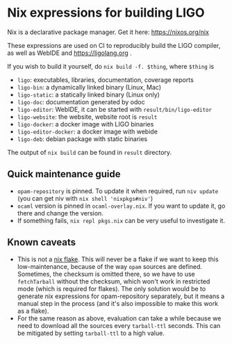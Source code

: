 # Nix expressions for building LIGO

Nix is a declarative package manager. Get it here: https://nixos.org/nix

These expressions are used on CI to reproducibly build the LIGO compiler, as well as WebIDE and https://ligolang.org .

If you wish to build it yourself, do `nix build -f. $thing`, where `$thing` is

- `ligo`: executables, libraries, documentation, coverage reports
- `ligo-bin`: a dynamically linked binary (Linux, Mac)
- `ligo-static`: a statically linked binary (Linux only)
- `ligo-doc`: documentation generated by odoc
- `ligo-editor`: WebIDE, it can be started with `result/bin/ligo-editor`
- `ligo-website`: the website, website root is `result`
- `ligo-docker`: a docker image with LIGO binaries
- `ligo-editor-docker`: a docker image with webide
- `ligo-deb`: debian package with static binaries

The output of `nix build` can be found in `result` directory.

## Quick maintenance guide

- `opam-repository` is pinned. To update it when required, run `niv update` (you can get niv with `nix shell 'nixpkgs#niv'`)
- `ocaml` version is pinned in `ocaml-overlay.nix`. If you want to update it, go there and change the version.
- If something fails, `nix repl pkgs.nix` can be very useful to investigate it.

## Known caveats

- This is not a [nix flake](https://gist.github.com/edolstra/40da6e3a4d4ee8fd019395365e0772e7). This will never be a flake if we want to keep this low-maintenance, because of the way `opam` sources are defined. Sometimes, the checksum is omitted there, so we have to use `fetchTarball` without the checksum, which won't work in restricted mode (which is required for flakes). The only solution would be to generate nix expressions for opam-repository separately, but it means a manual step in the process (and it's also impossible to make this work as a flake).
- For the same reason as above, evaluation can take a while because we need to download all the sources every `tarball-ttl` seconds. This can be mitigated by setting `tarball-ttl` to a high value.
